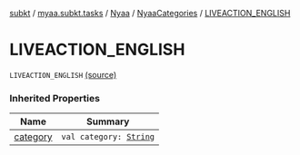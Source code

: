 [subkt](../../../index.md) / [myaa.subkt.tasks](../../index.md) / [Nyaa](../index.md) / [NyaaCategories](index.md) / [LIVEACTION_ENGLISH](./-l-i-v-e-a-c-t-i-o-n_-e-n-g-l-i-s-h.md)

# LIVEACTION_ENGLISH

`LIVEACTION_ENGLISH` [(source)](https://github.com/Myaamori/SubKt/blob/0.1.11/src/main/kotlin/myaa/subkt/tasks/tasks.kt#L790)

### Inherited Properties

| Name | Summary |
|---|---|
| [category](category.md) | `val category: `[`String`](https://kotlinlang.org/api/latest/jvm/stdlib/kotlin/-string/index.html) |
